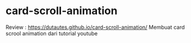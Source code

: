 # card-scroll-animation
Review : https://dutautes.github.io/card-scroll-animation/
Membuat card scrool animation dari tutorial youtube

